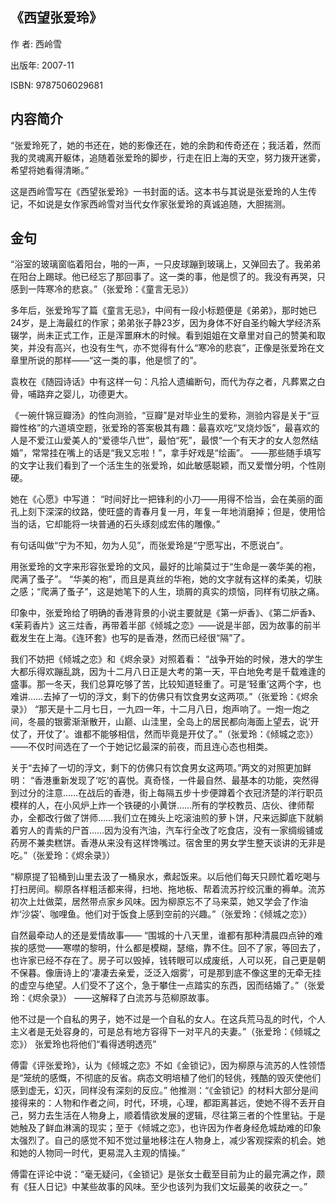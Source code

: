## 《西望张爱玲》

作  者:  西岭雪 

出版年: 2007-11

ISBN: 9787506029681

## 内容简介

“张爱玲死了，她的书还在，她的影像还在，她的余韵和传奇还在；我活着，然而我的灵魂离开躯体，追随着张爱玲的脚步，行走在旧上海的天空，努力拨开迷雾，希望将她看得清晰。”

这是西岭雪写在《西望张爱玲》一书封面的话。这本书与其说是张爱玲的人生传记，不如说是女作家西岭雪对当代女作家张爱玲的真诚追随，大胆揣测。

## 金句

“浴室的玻璃窗临着阳台，啪的一声，一只皮球蹦到玻璃上，又弹回去了。我弟弟在阳台上踢球。他已经忘了那回事了。这一类的事，他是惯了的。我没有再哭，只感到一阵寒冷的悲哀。”（张爱玲：《童言无忌》）

多年后，张爱玲写了篇《童言无忌》，中间有一段小标题便是《弟弟》，那时她已24岁，是上海最红的作家；弟弟张子静23岁，因为身体不好自圣约翰大学经济系辍学，尚未正式工作，正是浑噩麻木的时候。看到姐姐在文章里对自己的赞美和取笑，并没有高兴，也没有生气，亦不觉得有什么“寒冷的悲哀”，正像是张爱玲在文章里所说的那样——“这一类的事，他是惯了的”。

袁枚在《随园诗话》中有这样一句：凡拾人遗编断句，而代为存之者，凡葬累之白骨，哺路弃之婴儿，功德更大。

《一碗什锦豆瓣汤》的性向测验，“豆瓣”是对毕业生的爱称，测验内容是关于“豆瓣性格”的六道填空题，张爱玲的答案极其有趣：最喜欢吃“叉烧炒饭”，最喜欢的人是不爱江山爱美人的“爱德华八世”，最怕“死”，最恨“一个有天才的女人忽然结婚”，常常挂在嘴上的话是“我又忘啦！”，拿手好戏是“绘画”。 ——那些随手填写的文字让我们看到了一个活生生的张爱玲，如此敏感聪颖，而又爱憎分明，个性刚硬。

她在《心愿》中写道： “时间好比一把锋利的小刀——用得不恰当，会在美丽的面孔上刻下深深的纹路，使旺盛的青春月复一月，年复一年地消磨掉；但是，使用恰当的话，它却能将一块普通的石头琢刻成宏伟的雕像。”

有句话叫做“宁为不知，勿为人见”，而张爱玲是“宁愿写出，不愿说白”。

用张爱玲的文字来形容张爱玲的文风，最好的比喻莫过于“生命是一袭华美的袍，爬满了蚤子”。 “华美的袍”，而且是真丝的华袍，她的文字就有这样的柔美，切肤之感；“爬满了蚤子”，这是她笔下的人生，琐屑的真实的烦恼，同样有切肤之痛。

印象中，张爱玲给了明确的香港背景的小说主要就是《第一炉香》、《第二炉香》、《茉莉香片》这三炷香，再带着半部《倾城之恋》——说是半部，因为故事的前半截发生在上海。《连环套》也写的是香港，然而已经很“隔”了。 

我们不妨把《倾城之恋》和《烬余录》对照着看： “战争开始的时候，港大的学生大都乐得欢蹦乱跳，因为十二月八日正是大考的第一天，平白地免考是千载难逢的盛事。那一冬天，我们总算吃够了苦，比较知道轻重了。可是‘轻重’这两个字，也难讲……去掉了一切的浮文，剩下的仿佛只有饮食男女这两项。”（张爱玲：《烬余录》） “那天是十二月七日，一九四一年，十二月八日，炮声响了。一炮一炮之间，冬晨的银雾渐渐散开，山巅、山洼里，全岛上的居民都向海面上望去，说‘开仗了，开仗了’。谁都不能够相信，然而毕竟是开仗了。”（张爱玲：《倾城之恋》） ——不仅时间选在了一个于她记忆最深的前夜，而且连心态也相类。

关于“去掉了一切的浮文，剩下的仿佛只有饮食男女这两项。”两文的对照更加鲜明： “香港重新发现了‘吃’的喜悦。真奇怪，一件最自然、最基本的功能，突然得到过分的注意……在战后的香港，街上每隔五步十步便蹲着个衣冠济楚的洋行职员模样的人，在小风炉上炸一个铁硬的小黄饼……所有的学校教员、店伙、律师帮办，全都改行做了饼师……我们立在摊头上吃滚油煎的萝卜饼，尺来远脚底下就躺着穷人的青紫的尸首……因为没有汽油，汽车行全改了吃食店，没有一家绸缎铺或药房不兼卖糕饼。香港从来没有这样馋嘴过。宿舍里的男女学生整天谈讲的无非是吃。”（张爱玲：《烬余录》）

 “柳原提了铅桶到山里去汲了一桶泉水，煮起饭来。以后他们每天只顾忙着吃喝与打扫房间。柳原各样粗活都来得，扫地、拖地板、帮着流苏拧绞沉重的褥单。流苏初次上灶做菜，居然带点家乡风味。因为柳原忘不了马来菜，她又学会了作油炸‘沙袋’、咖哩鱼。他们对于饭食上感到空前的兴趣。”（张爱玲：《倾城之恋》）

自然最牵动人的还是爱情故事—— “围城的十八天里，谁都有那种清晨四点钟的难挨的感觉——寒噤的黎明，什么都是模糊，瑟缩，靠不住。回不了家，等回去了，也许家已经不存在了。房子可以毁掉，钱转眼可以成废纸，人可以死，自己更是朝不保暮。像唐诗上的‘凄凄去亲爱，泛泛入烟雾’，可是那到底不像这里的无牵无挂的虚空与绝望。人们受不了这个，急于攀住一点踏实的东西，因而结婚了。”（张爱玲：《烬余录》） ——这解释了白流苏与范柳原故事。

他不过是一个自私的男子，她不过是一个自私的女人。在这兵荒马乱的时代，个人主义者是无处容身的，可是总有地方容得下一对平凡的夫妻。”（张爱玲：《倾城之恋》） 张爱玲也将他们“看得透明透亮”

傅雷《评张爱玲》，认为《倾城之恋》不如《金锁记》，因为柳原与流苏的人性领悟是“笼统的感慨，不彻底的反省。病态文明培植了他们的轻佻，残酷的毁灭使他们感到虚无，幻灭，同样没有深刻的反应。” 他推测：“《金锁记》的材料大部分是间接得来的：人物和作者之间，时代，环境，心理，都距离甚远，使她不得不丢开自己，努力去生活在人物身上，顺着情欲发展的逻辑，尽往第三者的个性里钻。于是她触及了鲜血淋漓的现实；至于《倾城之恋》，也许因为作者身经危城劫难的印象太强烈了。自己的感觉不知不觉过量地移注在人物身上，减少客观探索的机会。她和她的人物同一时代，更易混入主观的情操。”

傅雷在评论中说：“毫无疑问，《金锁记》是张女士截至目前为止的最完满之作，颇有《狂人日记》中某些故事的风味。至少也该列为我们文坛最美的收获之一。”


